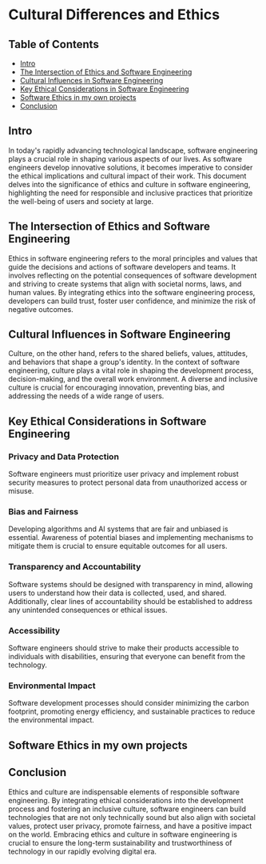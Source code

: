 # Cultural Differences and Ethics

## Table of Contents
- [Intro](#intro)
- [The Intersection of Ethics and Software Engineering](#the-intersection-of-ethics-and-software-engineering)
- [Cultural Influences in Software Engineering](#cultural-influences-in-software-engineering)
- [Key Ethical Considerations in Software Engineering](#key-ethical-considerations-in-software-engineering)
- [Software Ethics in my own projects](#software-ethics-in-my-own-projects)
- [Conclusion](#conclusion)

## Intro
In today's rapidly advancing technological landscape, software engineering plays a crucial role in shaping various aspects of our lives. As software engineers develop innovative solutions, it becomes imperative to consider the ethical implications and cultural impact of their work. This document delves into the significance of ethics and culture in software engineering, highlighting the need for responsible and inclusive practices that prioritize the well-being of users and society at large.

## The Intersection of Ethics and Software Engineering

Ethics in software engineering refers to the moral principles and values that guide the decisions and actions of software developers and teams. It involves reflecting on the potential consequences of software development and striving to create systems that align with societal norms, laws, and human values. By integrating ethics into the software engineering process, developers can build trust, foster user confidence, and minimize the risk of negative outcomes.

## Cultural Influences in Software Engineering

Culture, on the other hand, refers to the shared beliefs, values, attitudes, and behaviors that shape a group's identity. In the context of software engineering, culture plays a vital role in shaping the development process, decision-making, and the overall work environment. A diverse and inclusive culture is crucial for encouraging innovation, preventing bias, and addressing the needs of a wide range of users.

## Key Ethical Considerations in Software Engineering

### Privacy and Data Protection
Software engineers must prioritize user privacy and implement robust security measures to protect personal data from unauthorized access or misuse.

### Bias and Fairness
Developing algorithms and AI systems that are fair and unbiased is essential. Awareness of potential biases and implementing mechanisms to mitigate them is crucial to ensure equitable outcomes for all users.

### Transparency and Accountability 
Software systems should be designed with transparency in mind, allowing users to understand how their data is collected, used, and shared. Additionally, clear lines of accountability should be established to address any unintended consequences or ethical issues.

### Accessibility
Software engineers should strive to make their products accessible to individuals with disabilities, ensuring that everyone can benefit from the technology.

### Environmental Impact
Software development processes should consider minimizing the carbon footprint, promoting energy efficiency, and sustainable practices to reduce the environmental impact.

## Software Ethics in my own projects


## Conclusion

Ethics and culture are indispensable elements of responsible software engineering. By integrating ethical considerations into the development process and fostering an inclusive culture, software engineers can build technologies that are not only technically sound but also align with societal values, protect user privacy, promote fairness, and have a positive impact on the world. Embracing ethics and culture in software engineering is crucial to ensure the long-term sustainability and trustworthiness of technology in our rapidly evolving digital era.
